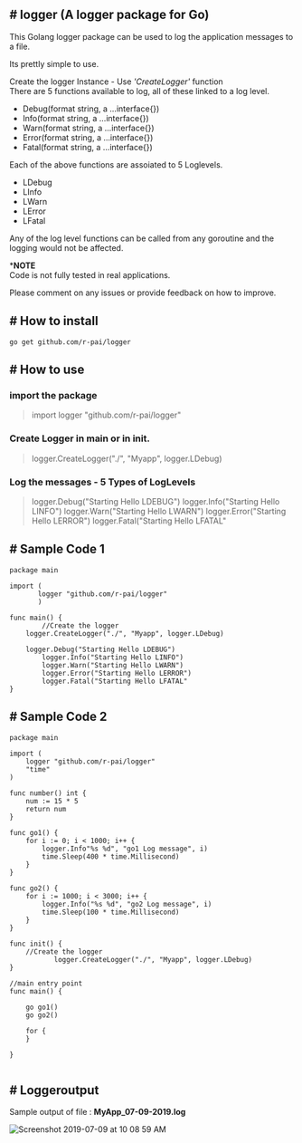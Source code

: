 ## # logger (A logger package for Go)

This Golang logger package can be used to log the application messages to a file.

Its prettly simple to use. 

Create the logger Instance - Use *'CreateLogger'* function  
There are 5 functions available to log, all of these linked to a log level.
- Debug(format string, a ...interface{})
- Info(format string, a ...interface{})
- Warn(format string, a ...interface{})
- Error(format string, a ...interface{})
- Fatal(format string, a ...interface{})

Each of the above functions are assoiated to 5 Loglevels.
- LDebug 
- LInfo
- LWarn
- LError
- LFatal

Any of the log level functions can be called from any goroutine and the logging would not be affected.  

***NOTE**  
    Code is not fully tested in real applications.
 
Please comment on any issues or provide feedback on how to improve.  

## # How to install
```
go get github.com/r-pai/logger
```

## # How to use

### import the package

>import logger "github.com/r-pai/logger"

### Create Logger in main or in init.  

>logger.CreateLogger("./", "Myapp", logger.LDebug)

### Log the messages - 5 Types of LogLevels 

> logger.Debug("Starting Hello LDEBUG")
> logger.Info("Starting Hello LINFO")
> logger.Warn("Starting Hello LWARN")
> logger.Error("Starting Hello LERROR")
> logger.Fatal("Starting Hello LFATAL"

## # Sample Code 1
```golang
package main

import ( 
       logger "github.com/r-pai/logger"
       )

func main() {
        //Create the logger
	logger.CreateLogger("./", "Myapp", logger.LDebug)
	
	logger.Debug("Starting Hello LDEBUG")
        logger.Info("Starting Hello LINFO")
        logger.Warn("Starting Hello LWARN")
        logger.Error("Starting Hello LERROR")
        logger.Fatal("Starting Hello LFATAL"
}
```

## # Sample Code 2
```golang
package main

import (
	logger "github.com/r-pai/logger"
	"time"
)

func number() int {
	num := 15 * 5
	return num
}

func go1() {
	for i := 0; i < 1000; i++ {
		logger.Info"%s %d", "go1 Log message", i)
		time.Sleep(400 * time.Millisecond)
	}
}

func go2() {
	for i := 1000; i < 3000; i++ {
		logger.Info("%s %d", "go2 Log message", i)
		time.Sleep(100 * time.Millisecond)
	}
}

func init() {
	//Create the logger
	       logger.CreateLogger("./", "Myapp", logger.LDebug)
}

//main entry point
func main() {

	go go1()
	go go2()

	for {
	}

}


```
## # Loggeroutput

Sample output of file : **MyApp_07-09-2019.log**


![Screenshot 2019-07-09 at 10 08 59 AM](https://user-images.githubusercontent.com/33278265/60861025-81bb9a00-a236-11e9-8697-a8e330dfd0f0.png)




